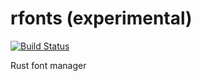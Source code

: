 # rfonts (experimental)
[![Build Status](https://travis-ci.org/ctjhoa/rfonts.svg?branch=master)](https://travis-ci.org/ctjhoa/rfonts)

Rust font manager
